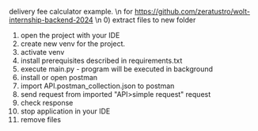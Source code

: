 delivery fee calculator example. \n for https://github.com/zeratustro/wolt-internship-backend-2024 \n
0) extract files to new folder
1) open the project with your IDE
2) create new venv for the project. 
3) activate venv
4) install prerequisites described in requirements.txt
5) execute main.py - program will be executed in background
6) install or open postman
7) import API.postman_collection.json to postman
8) send request from imported "API>simple request" request
9) check response
10) stop application in your IDE
11) remove files
